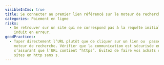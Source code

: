 ```yaml
---
visibleInCms: true
title: Se connecter au premier lien référencé sur le moteur de recherche.
categories: Paiement en ligne
risks:
  - Se retrouver sur un site qui ne correspond pas à la requête initiale et nous
    induit en erreur.
goodPractices:
  - Taper directement l’URL plutôt que de cliquer sur un lien ou  passer par un
    moteur de recherche. Vérifier que la communication est sécurisée en
    s’assurant que l’URL contient “https”. Évitez de faire vos achats sur les
    sites en http sans s.
---
```

